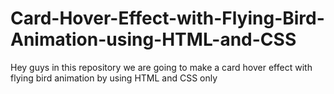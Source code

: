 # Card-Hover-Effect-with-Flying-Bird-Animation-using-HTML-and-CSS
Hey guys in this repository we are going to make a card hover effect with flying bird animation by using HTML and CSS only
